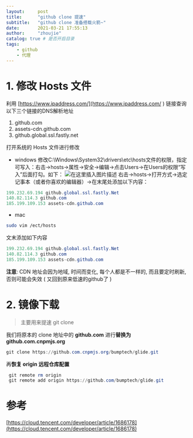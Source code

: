 ```yaml
---
layout:     post
title:      "github clone 提速"
subtitle:   "github clone 准备搭载火箭~"
date:       2021-03-21 17:55:13
author:     "zhoujie"
catalog: true # 是否开启目录
tags:
    - github
    - 代理
---
```


# 1. 修改 Hosts 文件
利用 [https://www.ipaddress.com/](https://www.ipaddress.com/ ) 链接查询以下三个链接的DNS解析地址
1. github.com
2. assets-cdn.github.com
3. github.global.ssl.fastly.net

打开系统的 Hosts 文件进行修改

 - windows
修改C:\Windows\System32\drivers\etc\hosts文件的权限，指定可写入：右击->hosts->属性->安全->编辑->点击Users->在Users的权限“写入”后面打勾。如下：
![在这里插入图片描述](https://img-blog.csdnimg.cn/20210321174757732.png?x-oss-process=image/watermark,type_ZmFuZ3poZW5naGVpdGk,shadow_10,text_aHR0cHM6Ly9ibG9nLmNzZG4ubmV0L3FxXzI1Nzc4MzY5,size_16,color_FFFFFF,t_70)
右击->hosts->打开方式->选定记事本（或者你喜欢的编辑器）->在末尾处添加以下内容：

```java
199.232.69.194 github.global.ssl.fastly.Net
140.82.114.3 github.com
185.199.109.153 assets-cdn.github.com
```

 - mac

```bash
sudo vim /ect/hosts
```
文末添加如下内容
```java
199.232.69.194 github.global.ssl.fastly.Net
140.82.114.3 github.com
185.199.109.153 assets-cdn.github.com
```

**注意**: CDN 地址会因为地域, 时间而变化, 每个人都是不一样的, 而且要定时刷新, 否则可能会失效 ( 又回到原来低速的github了 )

# 2. 镜像下载
> 主要用来提速 git clone

我们将原本的 clone 地址中的 **github.com** 进行**替换为 github.com.cnpmjs.org**
```powershell
git clone https://github.com.cnpmjs.org/bumptech/glide.git
```
再**恢复 origin 远程仓库配置**
```powershell
 git remote rm origin
 git remote add origin https://github.com/bumptech/glide.git
```

# 参考
[https://cloud.tencent.com/developer/article/1686178](https://cloud.tencent.com/developer/article/1686178)



